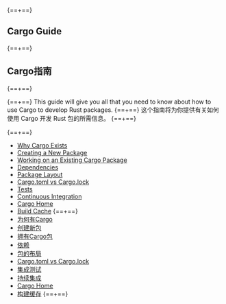 {==+==}
## Cargo Guide
{==+==}
## Cargo指南
{==+==}

{==+==}
This guide will give you all that you need to know about how to use Cargo to
develop Rust packages.
{==+==}
这个指南将为你提供有关如何使用 Cargo 开发 Rust 包的所需信息。
{==+==}

{==+==}
* [Why Cargo Exists](why-cargo-exists.md)
* [Creating a New Package](creating-a-new-project.md)
* [Working on an Existing Cargo Package](working-on-an-existing-project.md)
* [Dependencies](dependencies.md)
* [Package Layout](project-layout.md)
* [Cargo.toml vs Cargo.lock](cargo-toml-vs-cargo-lock.md)
* [Tests](tests.md)
* [Continuous Integration](continuous-integration.md)
* [Cargo Home](cargo-home.md)
* [Build Cache](build-cache.md)
{==+==}
* [为何有Cargo](why-cargo-exists.md)
* [创建新包](creating-a-new-project.md)
* [拥有Cargo包](working-on-an-existing-project.md)
* [依赖](dependencies.md)
* [包的布局](project-layout.md)
* [Cargo.toml vs Cargo.lock](cargo-toml-vs-cargo-lock.md)
* [集成测试](tests.md)
* [持续集成](continuous-integration.md)
* [Cargo Home](cargo-home.md)
* [构建缓存](build-cache.md)
{==+==}
